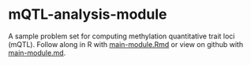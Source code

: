 # mQTL-analysis-module
A sample problem set for computing methylation quantitative trait loci (mQTL). Follow along in R with [main-module.Rmd](main-module.Rmd) or view on github with [main-module.md](main-module.md).
